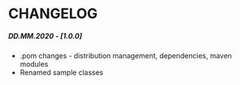 # CHANGELOG

##### DD.MM.2020 - [1.0.0]
* .pom changes - distribution management, dependencies, maven modules
* Renamed sample classes



